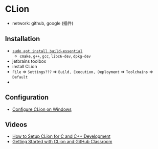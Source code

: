 # CLion

- network: github, google (插件)

## Installation
- [`sudo apt install build-essential`](https://askubuntu.com/a/1087872)
  - `cmake`, `g++`, `gcc`, `libc6-dev`, `dpkg-dev`
- jetbrains toolbox
- install CLion
- `File` => `Settings???` => `Build, Execution, Deployment` => `Toolchains` => `Default`
- 

## Configuration
- [Configure CLion on Windows](https://www.jetbrains.com/help/clion/quick-tutorial-on-configuring-clion-on-windows.html)

## Videos
- [How to Setup CLion for C and C++ Development](https://youtu.be/HSf-GiJr1Bs)
- [Getting Started with CLion and GitHub Classroom](https://youtu.be/GD64-1D4XEg)